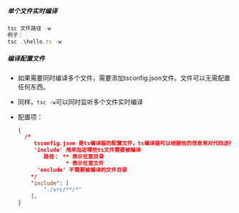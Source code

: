 ##### 单个文件实时编译

```ts
tsc 文件路径 -w
例子：
tsc .\hello.ts -w
```

##### 编译配置文件

+ 如果需要同时编译多个文件，需要添加tsconfig.json文件。文件可以无需配置任何东西。

+ 同样，`tsc -w`可以同时监听多个文件实时编译

+ 配置项：

  ```json
  {
  	/*
       tsconfig.json 是ts编译器的配置文件，ts编译器可以根据他的信息来对代码进行编译
       'include' 用来指定哪些ts文件需要被编译 
          路径： ** 表示任意目录
                 * 表示任意文件
        'exclude' 不需要被编译的文件目录
      */
      "include": [
          "./src/**/*"
      ],
  }
  ```

  


